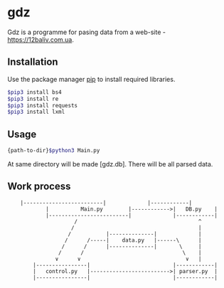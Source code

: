 # gdz

Gdz is a programme for pasing data from a web-site - https://12baliv.com.ua.

## Installation

Use the package manager [pip](https://pip.pypa.io/en/stable/) to install required libraries.

```bash
$pip3 install bs4
$pip3 install re
$pip3 install requests
$pip3 install lxml
```

## Usage

```bash
{path-to-dir}$python3 Main.py
```
At same directory will be made [gdz.db]. There will be all parsed data.

## Work process

		|-------------------------|             |------------|
                |     	   Main.py        |------------>|   DB.py    |
                |-------------------------|             |------------|
                         /                                      ^
                        /                                       |
                       /           |--------------|             |
                      /      /-----|    data.py   |------\      |
                     /      /      |--------------|       \     |
                    /      /                               \    |  
                   ∨      ∨                                 ∨   |
            |----------------|                          |------------|
            |   control.py   |------------------------->| parser.py  |
            |----------------|                          |------------|
   
